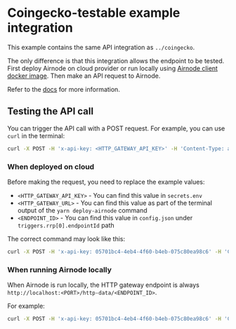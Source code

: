 # Coingecko-testable example integration

This example contains the same API integration as `../coingecko`.

The only difference is that this integration allows the endpoint to be tested. First deploy Airnode on cloud provider or
run locally using
[Airnode client docker image](https://docs.api3.org/airnode/latest/grp-providers/docker/client-image.html). Then make an
API request to Airnode.

Refer to the [docs](https://docs.api3.org/airnode/latest/grp-providers/guides/build-an-airnode/http-gateways.html) for
more information.

## Testing the API call

You can trigger the API call with a POST request. For example, you can use `curl` in the terminal:

```sh
curl -X POST -H 'x-api-key: <HTTP_GATEWAY_API_KEY>' -H 'Content-Type: application/json' -d '{"parameters": {"coinId": "bitcoin"}}' '<HTTP_GATEWAY_URL>/<ENDPOINT_ID>'
```

### When deployed on cloud

Before making the request, you need to replace the example values:

- `<HTTP_GATEWAY_API_KEY>` - You can find this value in `secrets.env`
- `<HTTP_GATEWAY_URL>` - You can find this value as part of the terminal output of the `yarn deploy-airnode` command
- `<ENDPOINT_ID>` - You can find this value in `config.json` under `triggers.rrp[0].endpointId` path

The correct command may look like this:

```sh
curl -X POST -H 'x-api-key: 05701bc4-4eb4-4f60-b4eb-075c80ea98c6' -H 'Content-Type: application/json' -d '{"parameters": {"coinId": "bitcoin"}}' 'https://x9sidy9ln0.execute-api.us-east-1.amazonaws.com/v1/0xfb87102cdabadf905321521ba0b3cbf74ad09c5d400ac2eccdbef8d6143e78c4'
```

### When running Airnode locally

When Airnode is run locally, the HTTP gateway endpoint is always `http://localhost:<PORT>/http-data/<ENDPOINT_ID>`.

For example:

```sh
curl -X POST -H 'x-api-key: 05701bc4-4eb4-4f60-b4eb-075c80ea98c6' -H 'Content-Type: application/json' -d '{"parameters": {"coinId": "bitcoin"}}' 'http://localhost:3000/http-data/0xfb87102cdabadf905321521ba0b3cbf74ad09c5d400ac2eccdbef8d6143e78c4'
```
